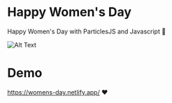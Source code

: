 # Happy Women's Day
Happy Women's Day with ParticlesJS and Javascript 🌸

![Alt Text](https://media.giphy.com/media/0dbLQrU25chIIgpEPl/giphy.gif)

# Demo
https://womens-day.netlify.app/ ❤️

